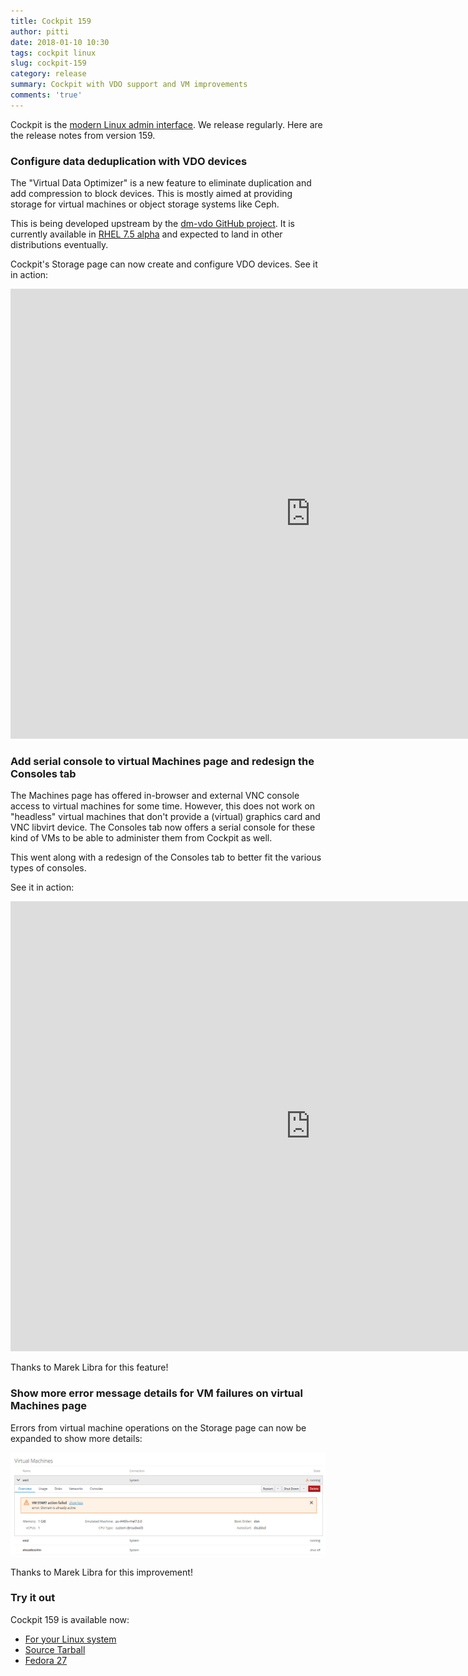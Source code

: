 ```yaml
---
title: Cockpit 159
author: pitti
date: 2018-01-10 10:30
tags: cockpit linux
slug: cockpit-159
category: release
summary: Cockpit with VDO support and VM improvements
comments: 'true'
---
```


Cockpit is the [modern Linux admin interface](https://cockpit-project.org/). We release regularly.
Here are the release notes from version 159.

### Configure data deduplication with VDO devices

The "Virtual Data Optimizer" is a new feature to eliminate duplication and add
compression to block devices. This is mostly aimed at providing storage for
virtual machines or object storage systems like Ceph.

This is being developed upstream by the [dm-vdo GitHub
project](https://github.com/dm-vdo). It is currently available in
[RHEL 7.5 alpha](https://access.redhat.com/documentation/en-us/red_hat_enterprise_linux/7/html/storage_administration_guide/vdo)
and expected to land in other distributions eventually.

Cockpit's Storage page can now create and configure VDO devices. See it in action:

<iframe width="960" height="720" src="https://youtube.com/embed/_iOYN4Y24aY?rel=0" frameborder="0" allowfullscreen></iframe>

### Add serial console to virtual Machines page and redesign the Consoles tab

The Machines page has offered in-browser and external VNC console access to
virtual machines for some time. However, this does not work on "headless"
virtual machines that don't provide a (virtual) graphics card and VNC libvirt
device.  The Consoles tab now offers a serial console for these kind of VMs to
be able to administer them from Cockpit as well.

This went along with a redesign of the Consoles tab to better fit the various
types of consoles.

See it in action:

<iframe width="960" height="720" src="https://youtube.com/embed/nT2EA6wYkKI?rel=0" frameborder="0" allowfullscreen></iframe>

Thanks to Marek Libra for this feature!

### Show more error message details for VM failures on virtual Machines page

Errors from virtual machine operations on the Storage page can now be expanded
to show more details:

![VM error expander](/images/machines-error-expander.png)

Thanks to Marek Libra for this improvement!

### Try it out

Cockpit 159 is available now:

 * [For your Linux system](https://cockpit-project.org/running.html)
 * [Source Tarball](https://github.com/cockpit-project/cockpit/releases/tag/159)
 * [Fedora 27](https://bodhi.fedoraproject.org/updates/cockpit-159-1.fc27)
